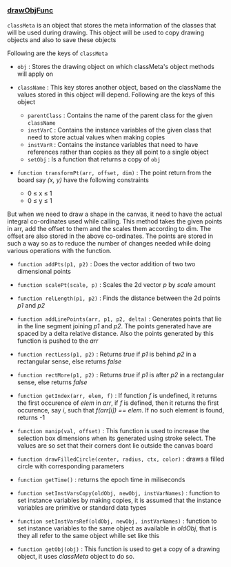 <!--GTG-->
### <a href="./drawObjFunc.js" title="contains the documentation of drawObjFunc.js">drawObjFunc</a>

`classMeta` is an object that stores the meta information of the classes that will be used during drawing. This object will be used to copy drawing objects and also to save these objects

Following are the keys of `classMeta`
* `obj` : Stores the drawing object on which classMeta's object methods will apply on
* `className` : This key stores another object, based on the className the values stored in this object will depend. Following are the keys of this object
  * `parentClass` : Contains the name of the parent class for the given `className`
  * `instVarC` : Contains the instance variables of the given class that need to store actual values when making copies
  * `instVarR` : Contains the instance variables that need to have references rather than copies as they all point to a single object
  * `setObj` : Is a function that returns a copy of `obj`

* `function transformPt(arr, offset, dim)` : The point return from the board say *(x, y)* have the following constraints

  * 0 ≤ x ≤ 1
  * 0 ≤ y ≤ 1

But when we need to draw a shape in the canvas, it need to have the actual integral co-ordinates used while calling. This method takes the given points in arr, add the offset to them and the scales them according to dim. The offset are also stored in the above co-ordinates. The points are stored in such a way so as to reduce the number of changes needed while doing various operations with the function.

* `function addPts(p1, p2)` : Does the vector addition of two two dimensional points

* `function scalePt(scale, p)` : Scales the 2d vector *p* by *scale* amount

* `function relLength(p1, p2)` : Finds the distance between the 2d points *p1* and *p2*

* `function addLinePoints(arr, p1, p2, delta)` : Generates points that lie in the line segment joining *p1* and *p2*. The points generated have are spaced by a delta relative distance. Also the points generated by this function is pushed to the *arr*

* `function rectLess(p1, p2)` : Returns *true* if *p1* is behind *p2* in a rectangular sense, else returns *false*

* `function rectMore(p1, p2)` : Returns *true* if *p1* is after *p2* in a rectangular sense, else returns *false*

* `function getIndex(arr, elem, f)` : If function *f* is undefined, it returns the first occurence of *elem* in *arr*, if *f* is defined, then it returns the first occurence, say *i*, such that *f(arr[i]) == elem*. If no such element is found, returns -1

* `function manip(val, offset)` : This function is used to increase the selection box dimensions when its generated using stroke select. The values are so set that their corners dont lie outside the canvas board

* `function drawFilledCircle(center, radius, ctx, color)` : draws a filled circle with corresponding parameters

* `function getTime()` : returns the epoch time in miliseconds

* `function setInstVarsCopy(oldObj, newObj, instVarNames)` : function to set instance variables by making copies, it is assumed that the instance variables are primitive or standard data types

* `function setInstVarsRef(oldObj, newObj, instVarNames)` : function to set instance variables to the same object as available in *oldObj*, that is they all refer to the same object whille set like this

* `function getObj(obj)` : This function is used to get a copy of a drawing object, it uses *classMeta* object to do so.
<!--TYJC-->
